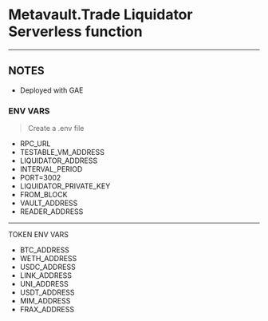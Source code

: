 # Metavault.Trade Liquidator Serverless function

---

## NOTES

-   Deployed with GAE

### ENV VARS

> Create a .env file

-   RPC_URL
-   TESTABLE_VM_ADDRESS
-   LIQUIDATOR_ADDRESS
-   INTERVAL_PERIOD
-   PORT=3002
-   LIQUIDATOR_PRIVATE_KEY
-   FROM_BLOCK
-   VAULT_ADDRESS
-   READER_ADDRESS

---

TOKEN ENV VARS

-   BTC_ADDRESS
-   WETH_ADDRESS
-   USDC_ADDRESS
-   LINK_ADDRESS
-   UNI_ADDRESS
-   USDT_ADDRESS
-   MIM_ADDRESS
-   FRAX_ADDRESS
